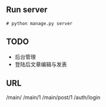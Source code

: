 ## Run server

```
# python manage.py server
```

## TODO

- 后台管理
- 登陆后文章编辑与发表



## URL

/main/
/main/1
/main/post/1
/auth/login